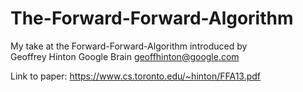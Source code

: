 # The-Forward-Forward-Algorithm

My take at the Forward-Forward-Algorithm introduced by  
Geoffrey Hinton
Google Brain
geoffhinton@google.com

Link to paper: https://www.cs.toronto.edu/~hinton/FFA13.pdf
